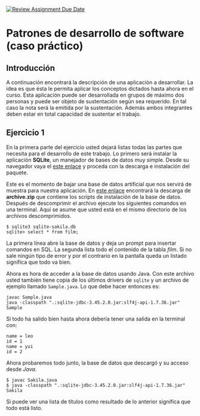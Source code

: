 [![Review Assignment Due Date](https://classroom.github.com/assets/deadline-readme-button-24ddc0f5d75046c5622901739e7c5dd533143b0c8e959d652212380cedb1ea36.svg)](https://classroom.github.com/a/rKf9tYRG)
# Patrones de desarrollo de software (caso práctico)

## Introducción

A continuación encontrará la descripción de una aplicación a desarrollar. La
idea es que ésta le permita aplicar los conceptos dictados hasta ahora en el
curso. Esta aplicación puede ser desarrollada en grupos de máximo dos personas y
puede ser objeto de sustentación según sea requerido. En tal caso la nota será
la emitida por la sustentación. Además ambos integrantes deben estar en total
capacidad de sustentar el trabajo.


## Ejercicio 1

En la primera parte del ejercicio usted dejará listas todas las partes que
necesita para el desarrollo de este trabajo. Lo primero será instalar la
aplicación __SQLite__, un manejador de bases de datos muy simple. Desde su
navegador vaya el [este enlace](https://www.sqlite.org/) y proceda con la
descarga e instalación del paquete.

Este es el momento de bajar una base de datos artificial que nos servirá de
muestra para nuestra aplicación. En [este enlace](https://www.kaggle.com/datasets/atanaskanev/sqlite-sakila-sample-database)
encontrará la descarga de __archive.zip__ que contiene los scripts de
instalación de la base de datos. Después de descomprimir el archivo ejecute los
siguientes comandos en una terminal. Aquí se asume que usted está en el mismo directorio de los archivos descomprimidos.

```shell
$ sqlite3 sqlite-sakila.db
sqlite> select * from film;
```

La primera línea abre la base de datos y deja un prompt para insertar comandos
en SQL. La segunda lista todo el contenido de la tabla _film_. Si no sale ningún
tipo de error y por el contrario en la pantalla queda un listado significa que
todo va bien.

Ahora es hora de acceder a la base de datos usando Java. Con este archivo usted también tiene copia de los últimos drivers de `sqlite` y un archivo de ejemplo llamado `Sample.java`. Lo que debe hacer entonces es:

```shell
javac Sample.java
java -classpath ".:sqlite-jdbc-3.45.2.0.jar:slf4j-api-1.7.36.jar" Sample
```

Si todo ha salido bien hasta ahora debería tener una salida en la terminal con:

```shell
name = leo
id = 1
name = yui
id = 2
```

Ahora probaremos todo junto, la base de datos que descargó y su acceso desde
_Java_.

```shell
$ javac Sakila.java
$ java -classpath ".:sqlite-jdbc-3.45.2.0.jar:slf4j-api-1.7.36.jar" Sakila
```

Si puede ver una lista de títulos como resultado de lo anterior significa que todo está listo.